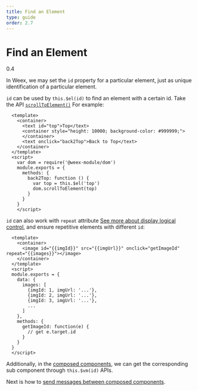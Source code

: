 ```yaml
---
title: Find an Element
type: guide
order: 2.7
---
```


# Find an Element
<span class="weex-version">0.4</span>

In Weex, we may set the `id` property for a particular element, just as unique identification of a particular element.

`id` can be used by `this.$el(id)` to find an element with a certain id. Take the API [`scrollToElement()`](../modules/dom.html#scrolltoelementnode-options) For example:

```
  <template>
    <container>
      <text id="top">Top</text>
      <container style="height: 10000; background-color: #999999;">
      </container>
      <text onclick="back2Top">Back to Top</text>
    </container>
  </template>
  <script>
    var dom = require('@weex-module/dom')
    module.exports = {
      methods: {
        back2Top: function () {
          var top = this.$el('top')
          dom.scrollToElement(top)
        }
      }
    }
    </script>
```

`id` can also work with `repeat` attribute [See more about display logical control](./display-logic.html), and ensure repetitive elements with different `id`:

```
  <template>
    <container>
      <image id="{{imgId}}" src="{{imgUrl}}" onclick="getImageId" repeat="{{images}}"></image>
    </container>
  </template>
  <script>
  module.exports = {
    data: {
      images: [
        {imgId: 1, imgUrl: '...'},
        {imgId: 2, imgUrl: '...'},
        {imgId: 3, imgUrl: '...'},
        ...
      ]
    },
    methods: {
      getImageId: function(e) {
        // get e.target.id
      }
    }
  }
  </script>
```

Additionally, in the [composed components](./composed-component.html), we can get the corresponding sub component through `this.$vm(id)` APIs.

Next is how to [send messages between composed components](./comm.html).

